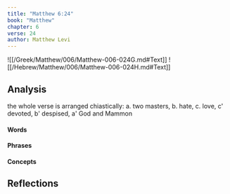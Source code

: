 ```yaml
---
title: "Matthew 6:24"
book: "Matthew"
chapter: 6
verse: 24
author: Matthew Levi
---
```

![[/Greek/Matthew/006/Matthew-006-024G.md#Text]]
![[/Hebrew/Matthew/006/Matthew-006-024H.md#Text]]

## Analysis

the whole verse is arranged chiastically: a. two masters, b. hate, c. love, c' devoted, b' despised, a' God and Mammon

#### Words

#### Phrases

#### Concepts

## Reflections
